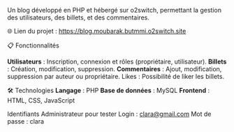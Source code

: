 Un blog développé en PHP et hébergé sur o2switch, permettant la gestion des utilisateurs, des billets, et des commentaires.

🌐 Lien du projet : https://blog.moubarak.butmmi.o2switch.site

📋 Fonctionnalités

**Utilisateurs** : Inscription, connexion et rôles (propriétaire, utilisateur).
**Billets** : Création, modification, suppression.
**Commentaires** : Ajout, modification, suppression par auteur ou propriétaire.
Likes : Possibilité de liker les billets.

🛠️ Technologies
**Langage** : PHP
**Base de données** : MySQL
**Frontend** : HTML, CSS, JavaScript

Identifiants Administrateur pour tester
Login : clara@gmail.com
Mot de passe : clara
